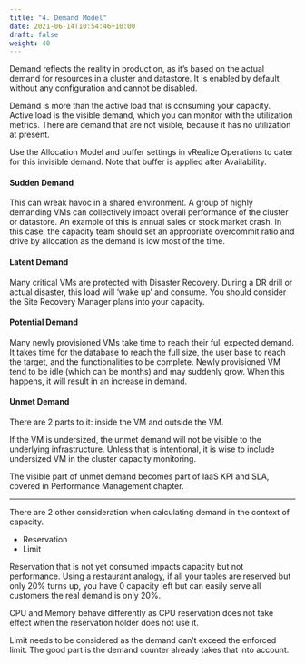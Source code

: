 ```yaml
---
title: "4. Demand Model"
date: 2021-06-14T10:54:46+10:00
draft: false
weight: 40
---
```


Demand reflects the reality in production, as it’s based on the actual demand for resources in a cluster and datastore. It is enabled by default without any configuration and cannot be disabled.

Demand is more than the active load that is consuming your capacity. Active load is the visible demand, which you can monitor with the utilization metrics. There are demand that are not visible, because it has no utilization at present.

Use the Allocation Model and buffer settings in vRealize Operations to cater for this invisible demand. Note that buffer is applied after Availability.

#### Sudden Demand

This can wreak havoc in a shared environment. A group of highly demanding VMs can collectively impact overall performance of the cluster or datastore. An example of this is annual sales or stock market crash. In this case, the capacity team should set an appropriate overcommit ratio and drive by allocation as the demand is low most of the time.

#### Latent Demand

Many critical VMs are protected with Disaster Recovery. During a DR drill or actual disaster, this load will ‘wake up’ and consume. You should consider the Site Recovery Manager plans into your capacity.

#### Potential Demand

Many newly provisioned VMs take time to reach their full expected demand. It takes time for the database to reach the full size, the user base to reach the target, and the functionalities to be complete. Newly provisioned VM tend to be idle (which can be months) and may suddenly grow. When this happens, it will result in an increase in demand.

#### Unmet Demand

There are 2 parts to it: inside the VM and outside the VM.

If the VM is undersized, the unmet demand will not be visible to the underlying infrastructure. Unless that is intentional, it is wise to include undersized VM in the cluster capacity monitoring.

The visible part of unmet demand becomes part of IaaS KPI and SLA, covered in Performance Management chapter.

------

There are 2 other consideration when calculating demand in the context of capacity.

- Reservation
- Limit

Reservation that is not yet consumed impacts capacity but not performance. Using a restaurant analogy, if all your tables are reserved but only 20% turns up, you have 0 capacity left but can easily serve all customers the real demand is only 20%.

CPU and Memory behave differently as CPU reservation does not take effect when the reservation holder does not use it.

Limit needs to be considered as the demand can’t exceed the enforced limit. The good part is the demand counter already takes that into account.
